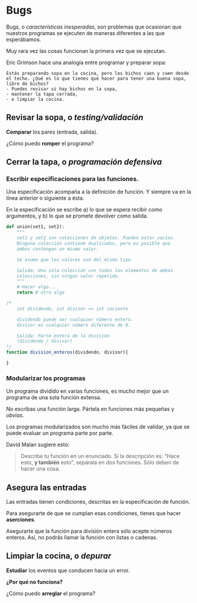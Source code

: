 # Bugs

Bugs, o *características inesperadas*, son problemas que ocasionan que nuestros programas se ejecuten de maneras diferentes a las que esperábamos.

Muy rara vez las cosas funcionan la primera vez que se ejecutan.

Eric Grimson hace una analogía entre programar y preparar sopa:

    Estás preparando sopa en la cocina, pero los bichos caen y caen desde el techo. ¿Qué es lo que tienes que hacer para tener una buena sopa, libre de bichos?
    - Puedes revisar si hay bichos en la sopa,
    - mantener la tapa cerrada,
    - o limpiar la cocina.

## Revisar la sopa, o *testing/validación*

**Comparar** los pares (entrada, salida).

¿Cómo puedo **romper** el programa?

## Cerrar la tapa, o *programación defensiva*

### Escribir especificaciones para las funciones.

Una especificación acompaña a la definición de función. Y siempre va en la línea anterior o siguiente a ésta.

En la especificación se escribe a) lo que se espera recibir como argumentos, y b) lo que se promete devolver como salida.

```python
def union(set1, set2):
    """
    set1 y set2 son colecciones de objetos. Pueden estar vacíos.
    Ninguna colección contiene duplicados, pero es posible que
    ambos contengan un mismo valor.

    Se asume que los valores son del mismo tipo.

    Salida: Una sola colección con todos los elementos de ambas
    colecciones, sin ningún valor repetido.
    """
    # Hacer algo...
    return # otro algo
```

```javascript
/* 
    int dividendo, int divisor => int cociente

    dividendo puede ser cualquier número entero.
    divisor es cualquier número diferente de 0.

    Salida: Parte entera de la división
    (dividendo / divisor)
*/ 
function division_enteros(dividendo, divisor){

}
```

### Modularizar los programas

Un programa dividido en varias funciones, es mucho mejor que un programa de una sola función extensa.

No escribas una función larga. Pártela en funciones más pequeñas y *obvias*.

Los programas modularizados son mucho más fáciles de validar, ya que se puede evaluar un programa parte por parte.

David Malan sugiere esto:

> Describe tu función en un enunciado. Si la descripción es: "Hace esto, **y también** esto", sepárala en dos funciones. Sólo deben de hacer una cosa.

## Asegura las entradas

Las entradas tienen condiciones, descritas en la especificación de función.

Para asegurarte de que se cumplan esas condiciones, tienes que hacer **aserciones**.

Asegurarte que la función para división entera sólo acepte números enteros. Así, no podrás llamar la función con listas o cadenas.

## Limpiar la cocina, o *depurar*

**Estudiar** los eventos que conducen hacia un error.

**¿Por qué no funciona?**

¿Cómo puedo **arreglar** el programa?
